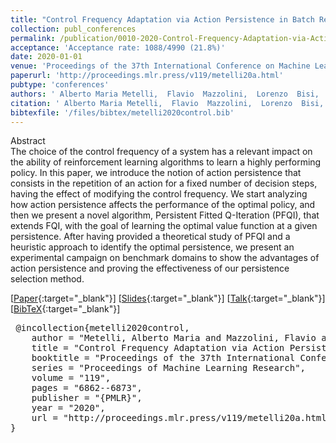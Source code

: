 ```yaml
---
title: "Control Frequency Adaptation via Action Persistence in Batch Reinforcement Learning"
collection: publ_conferences
permalink: /publication/0010-2020-Control-Frequency-Adaptation-via-Action-Persistence-in-Batch-Reinforcement-Learning
acceptance: 'Acceptance rate: 1088/4990 (21.8%)'
date: 2020-01-01
venue: 'Proceedings of the 37th International Conference on Machine Learning, ICML 2020, 13-18 July 2020, Virtual Event'
paperurl: 'http://proceedings.mlr.press/v119/metelli20a.html'
pubtype: 'conferences'
authors: ' Alberto Maria Metelli,  Flavio  Mazzolini,  Lorenzo  Bisi,  Luca  Sabbioni, and  Marcello  Restelli'
citation: ' Alberto Maria Metelli,  Flavio  Mazzolini,  Lorenzo  Bisi,  Luca  Sabbioni, and  Marcello  Restelli&quot;Control Frequency Adaptation via Action Persistence in Batch Reinforcement Learning.&quot; Proceedings of the 37th International Conference on Machine Learning, ICML 2020, 13-18 July 2020, Virtual Event, 2020.'
bibtexfile: '/files/bibtex/metelli2020control.bib'
---
```

Abstract
 <br> The choice of the control frequency of a system has a relevant impact on the ability of reinforcement learning algorithms to learn a highly performing policy. In this paper, we introduce the notion of action persistence that consists in the repetition of an action for a fixed number of decision steps, having the effect of modifying the control frequency. We start analyzing how action persistence affects the performance of the optimal policy, and then we present a novel algorithm, Persistent Fitted Q-Iteration (PFQI), that extends FQI, with the goal of learning the optimal value function at a given persistence. After having provided a theoretical study of PFQI and a heuristic approach to identify the optimal persistence, we present an experimental campaign on benchmark domains to show the advantages of action persistence and proving the effectiveness of our persistence selection method. <br> 

 [[Paper](http://proceedings.mlr.press/v119/metelli20a.html){:target="_blank"}] [[Slides](https://albertometelli.github.io/files/slides_icml2020.pdf){:target="_blank"}] [[Talk](https://slideslive.com/38927876/control-frequency-adaptation-via-action-persistence-in-batch-reinforcement-learning?ref=speaker-18000-latest){:target="_blank"}] [[BibTeX](/files/bibtex/metelli2020control.bib){:target="_blank"}] 
<pre> @incollection{metelli2020control,
    author = "Metelli, Alberto Maria and Mazzolini, Flavio and Bisi, Lorenzo and Sabbioni, Luca and Restelli, Marcello",
    title = "Control Frequency Adaptation via Action Persistence in Batch Reinforcement Learning",
    booktitle = "Proceedings of the 37th International Conference on Machine Learning, {ICML} 2020, 13-18 July 2020, Virtual Event",
    series = "Proceedings of Machine Learning Research",
    volume = "119",
    pages = "6862--6873",
    publisher = "{PMLR}",
    year = "2020",
    url = "http://proceedings.mlr.press/v119/metelli20a.html"
} </pre>
